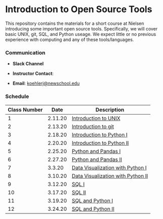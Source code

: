# Introduction to Open Source Tools

This repository contains the materials for a short course at Nielsen introducing some important open source tools.  Specifically, we will cover basic UNIX, git, SQL, and Python useage.  We expect little or no previous experience with computing and any of these tools/languages.

### Communication 

- **Slack Channel**

- **Instructor Contact**: 
 - **Email**: koehlerj@newschool.edu

### Schedule

| **Class Number** | **Date** | **Description** |
| --------------- | --------- | -------------  |
| 1 | 2.11.20  |  [Introduction to UNIX](week_1/d1/README.md) |
| 2 | 2.13.20   |   [Introduction to git](week_1/d2/README.md) |
| 3| 2.18.20  |  [Introduction to Python I](week_2/d1/README.md) |
| 4 | 2.20.20  | [Introduction to Python II](week_2/d2/README.md) |
| 5 |  2.25.20 | [Python and Pandas I](week_3/d1/README.md) |
| 6 | 2.27.20 | [Python and Pandas II](week_3/d2/README.md) |
| 7 | 3.3.20 | [Data Visualization with Python I](week_4/d1/README.md) |
| 8 | 3.10.20 | [Data Visualization with Python II](week_4/d2/README.md) |
| 9 | 3.12.20 | [SQL I](week_5/d1/README.md) |
| 10 | 3.17.20 | [SQL II](week_5/d2/README.md) |
| 11 | 3.19.20 | [SQL and Python I]() | 
| 12 | 3.24.20 | [SQL and Python II]() |



